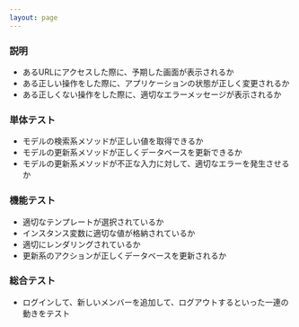 ```yaml
---
layout: page
---
```

### 説明
* あるURLにアクセスした際に、予期した画面が表示されるか
* ある正しい操作をした際に、アプリケーションの状態が正しく変更されるか
* ある正しくない操作をした際に、適切なエラーメッセージが表示されるか

### 単体テスト
* モデルの検索系メソッドが正しい値を取得できるか
* モデルの更新系メソッドが正しくデータベースを更新できるか
* モデルの更新系メソッドが不正な入力に対して、適切なエラーを発生させるか

### 機能テスト
* 適切なテンプレートが選択されているか
* インスタンス変数に適切な値が格納されているか
* 適切にレンダリングされているか
* 更新系のアクションが正しくデータベースを更新されるか

### 総合テスト
* ログインして、新しいメンバーを追加して、ログアウトするといった一連の動きをテスト